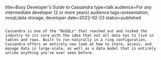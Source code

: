 title=Busy Developer's Guide   to Cassandra
type=talk
audience=For any intermediate developer (2 or more years) audience
tags=presentation, nosql,data storage, developer
date=2022-02-23
status=published
~~~~~~

Cassandra is one of the "NoSQLs" that reached out and rocked the industry to its core with the idea that not all data has to live in tables and rows. Built to run naturally in a ring configuration, Cassandra offers an entirely new look at how to store, access, and manage data in large-scale, as well as a data model that is entirely unlike anything you've ever seen before.
    
